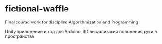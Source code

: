 # fictional-waffle
Final course work for discipline Algorithmization and Programming

Unity приложение и код для Arduino. 3D визуализация положения руки в пространстве
